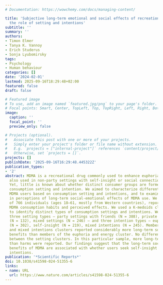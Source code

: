 ```yaml
---
# Documentation: https://wowchemy.com/docs/managing-content/

title: 'Subjective long-term emotional and social effects of recreational MDMA use:
  the role of setting and intentions'
subtitle: ''
summary: ''
authors:
- Timon Elmer
- Tanya K. Vannoy
- Erich Studerus
- Sonja Lyubomirsky
tags:
- Psychology
- Human behaviour
categories: []
date: '2024-02-01'
lastmod: 2025-09-16T18:29:48+02:00
featured: false
draft: false

# Featured image
# To use, add an image named `featured.jpg/png` to your page's folder.
# Focal points: Smart, Center, TopLeft, Top, TopRight, Left, Right, BottomLeft, Bottom, BottomRight.
image:
  caption: ''
  focal_point: ''
  preview_only: false

# Projects (optional).
#   Associate this post with one or more of your projects.
#   Simply enter your project's folder or file name without extension.
#   E.g. `projects = ["internal-project"]` references `content/project/deep-learning/index.md`.
#   Otherwise, set `projects = []`.
projects: []
publishDate: '2025-09-16T16:29:48.445322Z'
publication_types:
- '2'
abstract: MDMA is a recreational drug commonly used to enhance euphoria, but it is
  also used in non-party settings with self-insight or social connection intentions.
  Yet, little is known about whether distinct consumer groups are formed based on
  consumption setting and intention. We aimed to characterize different types of recreational
  MDMA users based on consumption setting and intentions, and to examine their differences
  in perceptions of long-term social-emotional effects of MDMA use. We analyzed self-reports
  of 766 individuals (ages 18–61, mostly from Western countries), reporting on their
  MDMA consumption habits and perceived effects. We used a K-medoids clustering algorithm
  to identify distinct types of consumption settings and intentions. We identified
  three setting types – party settings with friends (N = 388), private home settings
  (N = 132), mixed settings (N = 246) – and three intention types – euphoria and energy
  (N = 302), self-insight (N = 219), mixed intentions (N = 245). Members of the self-insight
  and mixed intentions clusters reported considerably more long-term socio-emotional
  benefits than members of the euphoria and energy cluster. No differences were observed
  between the setting clusters. In this particular sample, more long-term benefits
  than harms were reported. Our findings suggest that the long-term social-emotional
  benefits of MDMA are associated with whether users seek self-insight or have mixed
  intentions.
publication: '*Scientific Reports*'
doi: 10.1038/s41598-024-51355-6
links:
- name: URL
  url: https://www.nature.com/articles/s41598-024-51355-6
---
```

